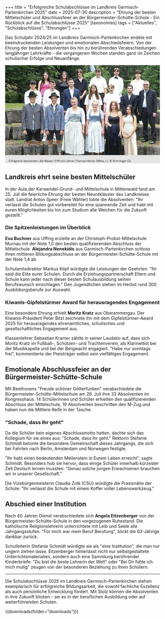 +++
title = "Erfolgreiche Schulabschlüsse im Landkreis Garmisch-Partenkirchen 2025"
date = 2025-07-30
description = "Ehrung der besten Mittelschüler und Abschlussfeier an der Bürgermeister-Schütte-Schule - Ein Rückblick auf die Schulabschlüsse 2025"
[taxonomies]
tags = ["Aktuelles", "Schulabschlüsse", "Ehrungen"]
+++

Das Schuljahr 2024/25 im Landkreis Garmisch-Partenkirchen endete mit beeindruckenden Leistungen und emotionalen Abschiedsfeiern. Von der Ehrung der besten Absolventen bis hin zu berührenden Verabschiedungen langjähriger Lehrkräfte - die vergangenen Wochen standen ganz im Zeichen schulischer Erfolge und Neuanfänge.

![Schulabschlüsse 2025](images/image.jpg)

<!-- more -->

## Landkreis ehrt seine besten Mittelschüler

In der Aula der Karwendel-Grund- und Mittelschule in Mittenwald fand am 25. Juli die feierliche Ehrung der besten Neuntklässler des Landkreises statt. Landrat Anton Speer (Freie Wähler) lobte die Absolventen: "Ihr verlasst die Schulen gut vorbereitet für eine spannende Zeit und habt mit euren Möglichkeiten bis hin zum Studium alle Weichen für die Zukunft gestellt."

### Die Spitzenleistungen im Überblick

**Eva Buchner** aus Uffing erzielte an der Christoph-Probst-Mittelschule Murnau mit der Note 1,0 den besten qualifizierenden Abschluss der Mittelschule. **Alejandra Nenekidis** aus Garmisch-Partenkirchen schloss ihren mittleren Bildungsabschluss an der Bürgermeister-Schütte-Schule mit der Note 1,4 ab.

Schulamtsdirektor Markus Köpf würdigte die Leistungen der Geehrten: "Ihr seid die Elite eurer Schulen. Durch die Erziehungspartnerschaft Eltern und Schule kann jeder nach dieser besten Schulausbildung seinen Berufswunsch einschlagen." Den Jugendlichen stehen im Herbst rund 300 Ausbildungsberufe zur Auswahl.

### Kiwanis-Gipfelstürmer Award für herausragendes Engagement

Eine besondere Ehrung erhielt **Moritz Kratz** aus Oberammergau. Der Kiwanis-Präsident Peter Bitzl zeichnete ihn mit dem Gipfelstürmer-Award 2025 für herausragendes ehrenamtliches, schulisches und gesellschaftliches Engagement aus. 

Klassenlehrer Sebastian Kramer zählte in seiner Laudatio auf, dass sich Moritz Kratz im Fußball-, Schützen- und Trachtenverein, als Klarinettist bei der Musikkapelle und bei der Bergwacht engagiert. "Habe nur sonntags frei", kommentierte der Preisträger selbst sein vielfältiges Engagement.

## Emotionale Abschlussfeier an der Bürgermeister-Schütte-Schule

Mit Beethovens "Freude schöner Götterfunken" verabschiedete die Bürgermeister-Schütte-Mittelschule am 26. Juli ihre 33 Absolventen im Kongresshaus. 14 Schülerinnen und Schüler erhielten den qualifizierenden Abschluss der Mittelschule, 19 Absolventen beschritten den M-Zug und haben nun die Mittlere Reife in der Tasche.

### "Schade, dass Ihr geht"

Da die Schüler kein eigenes Abschlussmotto hatten, dachte sich das Kollegium für sie eines aus: "Schade, dass Ihr geht." Rektorin Stefanie Schmidt betonte die besondere Gemeinschaft dieses Jahrgangs, die sich bei Fahrten nach Berlin, Amsterdam und Norwegen festigte.

"Ihr habt einen bedeutenden Meilenstein in Eurem Leben erreicht", sagte Schmidt. Besonders hob sie hervor, dass einige Schüler innerhalb kürzester Zeit Deutsch lernen mussten: "Genau solche jungen Erwachsenen brauchen wir in unserer Gesellschaft."

Die Vizebürgermeisterin Claudia Zolk (CSU) würdigte die Praxisnähe der Schule: "Ihr verlasst die Schule mit einem Koffer voller Lebenswerkzeug."

## Abschied einer Institution

Nach 40 Jahren Dienst verabschiedete sich **Angela Eitzenberger** von der Bürgermeister-Schütte-Schule in den vorgezogenen Ruhestand. Die katholische Religionslehrerin unterrichtete mit Leib und Seele alle Jahrgangsstufen. "Für mich war mein Beruf Berufung", blickt die 63-Jährige dankbar zurück.

Schulleiterin Stefanie Schmidt würdigte sie als "eine Institution", die man nur ungern ziehen lasse. Eitzenberger hinterlässt nicht nur selbstgestaltete Unterrichtsmaterialien, sondern auch eine Sammlung berührender Kinderbriefe: "Du bist die beste Lehrerin der Welt" oder "Bei Dir fühle ich mich mutig" zeugen von der besonderen Beziehung zu ihren Schülern.

---

Die Schulabschlüsse 2025 im Landkreis Garmisch-Partenkirchen stehen exemplarisch für erfolgreiche Bildungsarbeit, die sowohl fachliche Exzellenz als auch persönliche Entwicklung fördert. Mit Stolz können die Absolventen in ihre Zukunft blicken - sei es in der beruflichen Ausbildung oder auf weiterführenden Schulen.

{{downloads(folder="downloads")}}